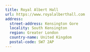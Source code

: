 ```yaml
---
title: Royal Albert Hall
url: https://www.royalalberthall.com
address:
  street-address: Kensington Gore
  locality: South Kensington
  region: Greater London
  country-name: United Kingdom
  postal-code: SW7 2AP
---
```

